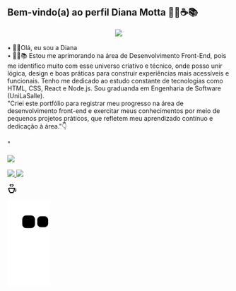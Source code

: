 ## Bem-vindo(a) ao perfil Diana Motta 👩‍🎓☕📚
<p align="center"><img src="https://i.imgur.com/A6bWGFl.gif"/></p>


<div>
    • 👩‍💻Olá, eu sou a Diana</div>

<div>• 👩‍🎓📚 Estou me aprimorando na área de Desenvolvimento Front-End, pois me identifico muito com esse universo criativo e técnico, onde posso unir lógica, design e boas práticas para construir experiências mais acessíveis e funcionais.
Tenho me dedicado ao estudo constante de tecnologias como HTML, CSS, React e Node.js.
Sou graduanda em Engenharia de Software (UniLaSalle).
<div>"Criei este portfólio para registrar meu progresso na área de desenvolvimento front-end e exercitar meus conhecimentos por meio de pequenos projetos práticos, que refletem meu aprendizado contínuo e dedicação à área."👇</div>

<div style="display: inline_block"><br>
<a href="https://dianamotta.github.io/portifolio_diana_v1/" target="_blank"></a></div>"</div>
<br>    
<a href="https://www.linkedin.com/in/diana-motta/" target="_blank"><img src="https://img.shields.io/badge/-LinkedIn-%230077B5?style=for-the-badge&logo=linkedin&logoColor=white" target="_blank"></a></p></div>

<div><a href="https://github.com/DIANAMOTTA">
<img height="150em" src="https://github-readme-stats.vercel.app/api?username=DIANAMOTTA&show_icons=true&theme=tokyonight&include_all_commits=true&count_private=true"/>
<img height="150em" src="https://github-readme-stats.vercel.app/api/top-langs/?username=DIANAMOTTA&layout=compact&langs_count=6&theme=tokyonight"/></div>

<svg xmlns="http://www.w3.org/2000/svg" width="20" height="20" viewBox="0 0 20 20"><path d="M14.911 10c-.308 3.325-1.397 5.712-2.948 8h-4.926c-1.373-2.009-2.613-4.372-2.948-8h10.822zm2.089-2h-15c0 5.716 1.826 8.996 4 12h7c2.12-2.911 4-6.333 4-12zm1.119 2c-.057.701-.141 1.367-.252 2h1.549c-.449 1.29-1.5 2.478-2.299 2.914-.358 1.038-.787 1.981-1.26 2.852 3.275-1.143 5.847-4.509 6.143-7.766h-3.881zm-1.119 12h-15v2h15v-2zm-3.06-19.614c-.416 1.702-3.07 2.477-3.983 4.614-.088-1.846 1.107-3.031 1.75-3.93 1.045-1.465-.537-2.267-1.633-1.171-.188.187-.38.435-.573.756-.193-.322-.386-.57-.573-.757-1.089-1.09-2.664-.294-1.658 1.137.635.903 1.863 2.095 1.775 3.965-.914-2.137-3.567-2.912-3.984-4.614-.355-1.445.928-2.386 2.29-2.386.793 0 1.613.32 2.15 1.045.537-.725 1.357-1.045 2.15-1.045 1.362 0 2.644.941 2.289 2.386z"/></svg>
     
![Snake animation](https://github.com/DIANAMOTTA/DIANAMOTTA/blob/output/github-contribution-grid-snake.svg)


